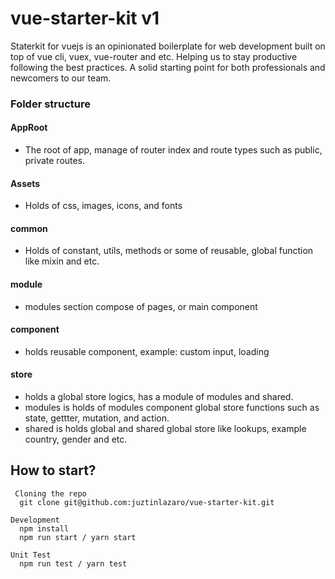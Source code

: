 # vue-starter-kit v1

Staterkit for vuejs is an opinionated boilerplate for web development built on top of vue cli, vuex, vue-router and etc. Helping us to stay productive following the best practices. A solid starting point for both professionals and newcomers to our team.


### Folder structure
#### AppRoot
 - The root of app, manage of router index and route types such as public, private routes. 


#### Assets
 - Holds of css, images, icons, and fonts 
 

#### common
 - Holds of constant, utils, methods or some of reusable, global function like mixin and etc. 
 

#### module
 - modules section compose of pages, or main component


#### component
 - holds reusable component, example: custom input, loading
 

#### store
 - holds a global store logics, has a module of modules and shared.
 - modules is holds of modules component global store functions such as state, gettter, mutation, and action.
 - shared is holds global and shared global store like lookups, example country, gender and etc.
 
 
## How to start? 
```
 Cloning the repo
  git clone git@github.com:juztinlazaro/vue-starter-kit.git

Development
  npm install
  npm run start / yarn start

Unit Test
  npm run test / yarn test
 ```
